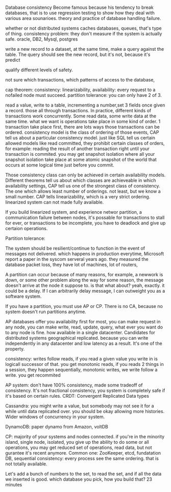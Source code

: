 Database consistency
Become famous because his tendency to break databases, that is to use regression testing to show how they deal with various area sounarioes. 
theory and practice of database handling failure. 

whether or not distributed systems caches databases, queues, that's type of thing. 
consistency problem:
they don't measure if the system is actually safe. 
oracle, DB2, Mysql, postgres

write a new record to a dataset, at the same time, make a query against the table. The query should see the new record, but it's not, because it's predict 


qualify different levels of safety.

not sure which transactions, which patterns of access to the database, 

cap theorem:
    consistency: linearizability, 
    availability: every request to a nofailed node must succeed.
    partition tolerance: 
    you can only have 2 of 3. 



read a value, write to a table, incrementing a number,set 3 fields once given a record. those all through transactions. 
In practice, different kinds of transactions work concurrently. 
Some read data, some write data at the same time. what we want is operations take place in some kind of order.
1 transaction take place first, there are lots ways those transactions can be ordered. 
consistency model is the class of ordering of those events, CAP tell us about a particular consistency model. 
just like SQL tell us certain allowed models like read committed, they prohibit certain classes of orders, 
for example: reading the result of another transaction right until your transaction is commited. 
you may get snapshot isolation where all your snapshot isolation take place at some atomic snapshot of the world that 
occurs at some logical time just before you commit. 

Those consistency class can only be achieved in certain availability models. 
Different theorems tell us about which classes are achieveable in which availability settings, 
CAP tell us one of the strongest class of consistency. The one which allows least number of orderings. 
not least, but we know a small number. 
CAP tells linearizability, which is a very strict ordering. linearized system can not made fully available.  

If you build linearized system, and experience networ partition, a communication failure between nodes, 
it's possable for transactions to stall for ever, or transactions to be incomplete, 
you have to deadlock and give up certaion operations. 



Partition tolerance:

The system should be resilient/continue to function in the event of messages not delivered. 
which happens in production everytime, Microsoft report a paper in the syscom serveral years ago. 
they measured the database packet loss, they have lot of machines, lot of routers, 

A partition can occur because of many reasons, for example, a newwork is down, 
or some other problem along the way for some reason, the message doesn't arrive at the node it suppose to. 
is that what about? yeah, exactly. it could be a delay. 
If I can arbitrarily delay message, I can outweight you as a software system. 


If you have a partition, you must use AP or CP. There is no CA, because no system doesn't run partitions anytime. 

AP databases offer you availability first for most, you can make request in any node, 
you can make write, read, update, query, what ever you want do to any node is fine. 
how available in a single datacenter. Candidates for distributed systems geographical replicated. 
because you can write independently in any datacenter and low latency as a result. It's one of the property. 


consistency: writes follow reads, if you read a given value you write in is logicall successor of that. 
you get monotonic reads, if you reads 2 things in a session, they happen sequentially, 
monotonic writes, we write follow a write. you get recommited 


AP system: don't have 100% consistency, made some tradeoff of consistency. 
It's not fractional consistency, you system is completely safe if it's based on certain rules. 
CRDT: Convergent Replicated Data types

Cassandra: you might write a value, but somebody may not see it for a while until data replicated over. 
    you should be okay allowing more histories.  Wider windows of concurrency in your system. 

DynamoDB: paper dynamo from Amazon, voltDB


CP: majority of your systems and nodes connected. if you're in the minority island, single node, isolated, 
you give up the ability to do some or all operations, you may get reduced set of operations, read data, 
but not gurantee it's recent anymore. Common one: ZooKeeper, etcd, fundatation DB, 
sequential consistency: every process see the same ordering. that is not totally available. 


Let's add a bunch of numbers to the set, to read the set, and if all the data we inserted is good. 
which database you pick, how you build that? 
23 minutes


    
